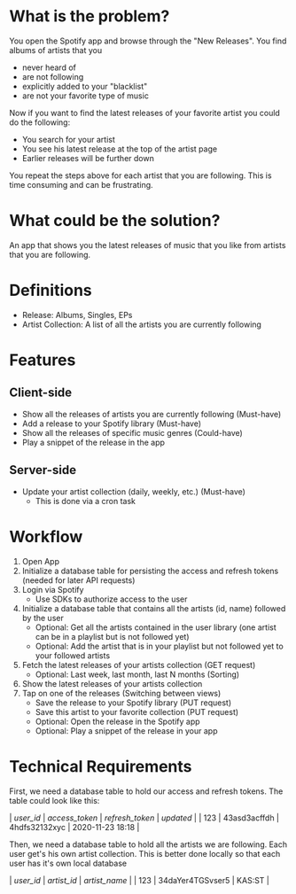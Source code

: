 
# What is the problem?
You open the Spotify app and browse through the "New Releases". 
You find albums of artists that you 
- never heard of
- are not following
- explicitly added to your "blacklist"
- are not your favorite type of music

Now if you want to find the latest releases of your favorite artist you could do the following:
- You search for your artist
- You see his latest release at the top of the artist page
- Earlier releases will be further down 

You repeat the steps above for each artist that you are following. This is time consuming and can be frustrating.

# What could be the solution?
An app that shows you the latest releases of music that you like from artists that you are following.


# Definitions
- Release: Albums, Singles, EPs
- Artist Collection: A list of all the artists you are currently following


# Features

## Client-side
- Show all the releases of artists you are currently following (Must-have)
- Add a release to your Spotify library (Must-have)
- Show all the releases of specific music genres (Could-have)
- Play a snippet of the release in the app 
## Server-side
- Update your artist collection (daily, weekly, etc.) (Must-have)
  - This is done via a cron task 


# Workflow
1. Open App
2. Initialize a database table for persisting the access and refresh tokens (needed for later API requests)
3. Login via Spotify
	- Use SDKs to authorize access to the user
4. Initialize a database table that contains all the artists (id, name) followed by the user
	- Optional: Get all the artists contained in the user library (one artist can be in a playlist but is not followed yet)
	- Optional: Add the artist that is in your playlist but not followed yet to your followed artists
5. Fetch the latest releases of your artists collection (GET request)
	- Optional: Last week, last month, last N months (Sorting)
6. Show the latest releases of your artists collection 
7. Tap on one of the releases (Switching between views)
	- Save the release to your Spotify library (PUT request)
	- Save this artist to your favorite collection (PUT request)
	- Optional: Open the release in the Spotify app
	- Optional: Play a snippet of the release in your app


# Technical Requirements

First, we need a database table to hold our access and refresh tokens. The table could look like this:

| *user_id* | *access_token* | *refresh_token* | *updated* 		  |
| 123	    | 43asd3acffdh   | 4hdfs32132xyc   | 2020-11-23 18:18 |

Then, we need a database table to hold all the artists we are following. Each user get's his own artist collection.
This is better done locally so that each user has it's own local database 

| *user_id* | *artist_id* 		 | *artist_name* |
| 123	    | 34daYer4TGSvser5   |  KAS:ST 		 |

